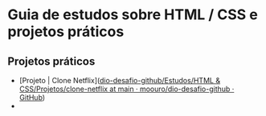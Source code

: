 # Guia de estudos sobre HTML / CSS e projetos práticos

## Projetos práticos

- [Projeto | Clone Netflix]([dio-desafio-github/Estudos/HTML &amp; CSS/Projetos/clone-netflix at main · moouro/dio-desafio-github · GitHub](https://github.com/moouro/dio-desafio-github/tree/main/Estudos/HTML%20%26%20CSS/Projetos/clone-netflix))
- 
